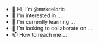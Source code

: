 - 👋 Hi, I’m @mrkceldric
- 👀 I’m interested in ...
- 🌱 I’m currently learning ...
- 💞️ I’m looking to collaborate on ...
- 📫 How to reach me ...

<!---
mrkceldric/mrkceldric is a ✨ special ✨ repository because its `README.md` (this file) appears on your GitHub profile.
You can click the Preview link to take a look at your changes.
--->
